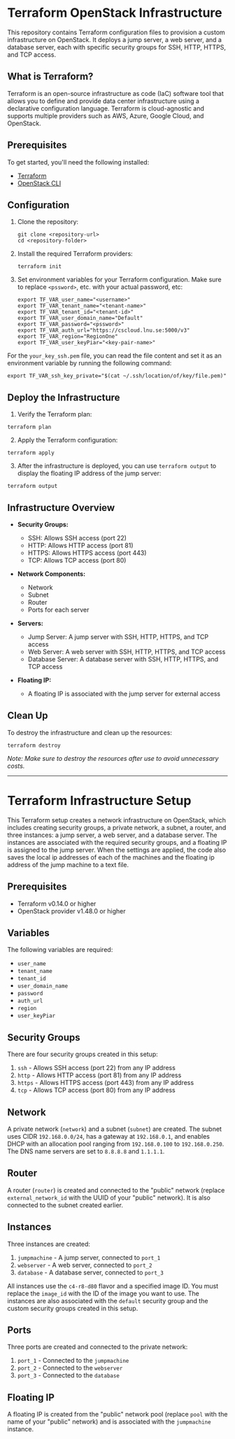 # Terraform OpenStack Infrastructure

This repository contains Terraform configuration files to provision a custom infrastructure on OpenStack. It deploys a jump server, a web server, and a database server, each with specific security groups for SSH, HTTP, HTTPS, and TCP access.

## What is Terraform?

Terraform is an open-source infrastructure as code (IaC) software tool that allows you to define and provide data center infrastructure using a declarative configuration language. Terraform is cloud-agnostic and supports multiple providers such as AWS, Azure, Google Cloud, and OpenStack.

## Prerequisites

To get started, you'll need the following installed:

-   [Terraform](https://www.terraform.io/downloads.html)
-   [OpenStack CLI](https://docs.openstack.org/newton/user-guide/common/cli-install-openstack-command-line-clients.html)

## Configuration

1.  Clone the repository:
    
	```
	git clone <repository-url>
	cd <repository-folder>
	```
    
2.  Install the required Terraform providers:
    
	```
	terraform init
	```
    
3.  Set environment variables for your Terraform configuration. Make sure to replace `<pssword>`, etc. with your actual password, etc:

	```
	export TF_VAR_user_name="<username>"
	export TF_VAR_tenant_name="<tenant-name>"
	export TF_VAR_tenant_id="<tenant-id>"
	export TF_VAR_user_domain_name="Default"
	export TF_VAR_password="<pssword>"
	export TF_VAR_auth_url="https://cscloud.lnu.se:5000/v3"
	export TF_VAR_region="RegionOne"
	export TF_VAR_user_keyPiar="<key-pair-name>"
	```
    
For the `your_key_ssh.pem` file, you can read the file content and set it as an environment variable by running the following command:
    
```
export TF_VAR_ssh_key_private="$(cat ~/.ssh/location/of/key/file.pem)"
```

## Deploy the Infrastructure

1.  Verify the Terraform plan:
    
```
terraform plan
```
    
2.  Apply the Terraform configuration:
    
```
terraform apply
```
    
3.  After the infrastructure is deployed, you can use `terraform output` to display the floating IP address of the jump server:
    
```
terraform output
```

## Infrastructure Overview

-   **Security Groups:**
    
    -   SSH: Allows SSH access (port 22)
    -   HTTP: Allows HTTP access (port 81)
    -   HTTPS: Allows HTTPS access (port 443)
    -   TCP: Allows TCP access (port 80)
-   **Network Components:**
    
    -   Network
    -   Subnet
    -   Router
    -   Ports for each server
-   **Servers:**
    
    -   Jump Server: A jump server with SSH, HTTP, HTTPS, and TCP access
    -   Web Server: A web server with SSH, HTTP, HTTPS, and TCP access
    -   Database Server: A database server with SSH, HTTP, HTTPS, and TCP access
-   **Floating IP:**
    
    -   A floating IP is associated with the jump server for external access

## Clean Up

To destroy the infrastructure and clean up the resources:

```
terraform destroy
```

_Note: Make sure to destroy the resources after use to avoid unnecessary costs._

---
# Terraform Infrastructure Setup

This Terraform setup creates a network infrastructure on OpenStack, which includes creating security groups, a private network, a subnet, a router, and three instances: a jump server, a web server, and a database server. The instances are associated with the required security groups, and a floating IP is assigned to the jump server. When the settings are applied, the code also saves the local ip addresses of each of the machines and the floating ip address of the jump machine to a text file.

## Prerequisites

- Terraform v0.14.0 or higher
- OpenStack provider v1.48.0 or higher

## Variables

The following variables are required:

- `user_name`
- `tenant_name`
- `tenant_id`
- `user_domain_name`
- `password`
- `auth_url`
- `region`
- `user_keyPiar`

## Security Groups

There are four security groups created in this setup:

1. `ssh` - Allows SSH access (port 22) from any IP address
2. `http` - Allows HTTP access (port 81) from any IP address
3. `https` - Allows HTTPS access (port 443) from any IP address
4. `tcp` - Allows TCP access (port 80) from any IP address

## Network

A private network (`network`) and a subnet (`subnet`) are created. The subnet uses CIDR `192.168.0.0/24`, has a gateway at `192.168.0.1`, and enables DHCP with an allocation pool ranging from `192.168.0.100` to `192.168.0.250`. The DNS name servers are set to `8.8.8.8` and `1.1.1.1`.

## Router

A router (`router`) is created and connected to the "public" network (replace `external_network_id` with the UUID of your "public" network). It is also connected to the subnet created earlier.

## Instances

Three instances are created:

1. `jumpmachine` - A jump server, connected to `port_1`
2. `webserver` - A web server, connected to `port_2`
3. `database` - A database server, connected to `port_3`

All instances use the `c4-r8-d80` flavor and a specified image ID. You must replace the `image_id` with the ID of the image you want to use. The instances are also associated with the `default` security group and the custom security groups created in this setup.

## Ports

Three ports are created and connected to the private network:

1. `port_1` - Connected to the `jumpmachine`
2. `port_2` - Connected to the `webserver`
3. `port_3` - Connected to the `database`

## Floating IP

A floating IP is created from the "public" network pool (replace `pool` with the name of your "public" network) and is associated with the `jumpmachine` instance.